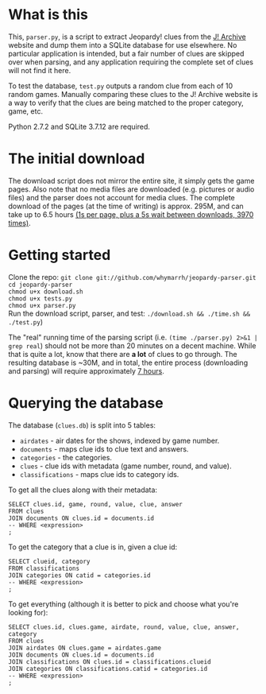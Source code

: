 # What is this

This, `parser.py`, is a script to extract Jeopardy! clues from the [J! Archive][1] website and dump them into a SQLite database for use elsewhere. No particular application is intended, but a fair number of clues are skipped over when parsing, and any application requiring the complete set of clues will not find it here.

To test the database, `test.py` outputs a random clue from each of 10 random games. Manually comparing these clues to the J! Archive website is a way to verify that the clues are being matched to the proper category, game, etc.

Python 2.7.2 and SQLite 3.7.12 are required.

# The initial download

The download script does not mirror the entire site, it simply gets the game pages. Also note that no media files are downloaded (e.g. pictures or audio files) and the parser does not account for media clues. The complete download of the pages (at the time of writing) is approx. 295M, and can take up to 6.5 hours [(1s per page, plus a 5s wait between downloads, 3970 times)][2].

# Getting started

Clone the repo: `git clone git://github.com/whymarrh/jeopardy-parser.git`  
`cd jeopardy-parser`  
`chmod u+x download.sh`  
`chmod u+x tests.py`  
`chmod u+x parser.py`  
Run the download script, parser, and test: `./download.sh && ./time.sh && ./test.py`)  

The "real" running time of the parsing script (i.e. `(time ./parser.py) 2>&1 | grep real`) should not be more than 20 minutes on a decent machine. While that is quite a lot, know that there are **a lot** of clues to go through. The resulting database is ~30M, and in total, the entire process (downloading and parsing) will require approximately [7 hours][3].

# Querying the database

The database (`clues.db`) is split into 5 tables:

* `airdates` - air dates for the shows, indexed by game number.
* `documents` - maps clue ids to clue text and answers.
* `categories` - the categories.
* `clues` - clue ids with metadata (game number, round, and value).
* `classifications` - maps clue ids to category ids.

To get all the clues along with their metadata:

    SELECT clues.id, game, round, value, clue, answer
    FROM clues
    JOIN documents ON clues.id = documents.id
    -- WHERE <expression>
    ;

To get the category that a clue is in, given a clue id:

    SELECT clueid, category
    FROM classifications
    JOIN categories ON catid = categories.id
    -- WHERE <expression>
    ;

To get everything (although it is better to pick and choose what you're looking for):

    SELECT clues.id, clues.game, airdate, round, value, clue, answer, category
    FROM clues
    JOIN airdates ON clues.game = airdates.game
    JOIN documents ON clues.id = documents.id
    JOIN classifications ON clues.id = classifications.clueid
    JOIN categories ON classifications.catid = categories.id
    -- WHERE <expression>
    ;

  [1]: http://j-archive.com/
  [2]:http://www.wolframalpha.com/input/?i=%281s+%2B+5s%29+*+3970
  [3]:http://www.wolframalpha.com/input/?i=%281s+%2B+5s%29+*+3970+%2B+20+minutes